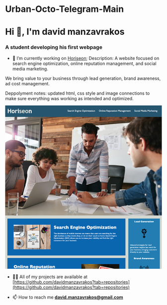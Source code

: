 # Urban-Octo-Telegram-Main

<link rel=style.css>
<h1>Hi 👋, I'm david manzavrakos</h1>
<h3>A student developing his first webpage</h3>

- 🔭 I’m currently working on [Horiseon](https://davidmanzavrakos.github.io/Urban-Octo/);
Description: A website focused on search engine optimization, online reputation management, and social media marketing. 

We bring value to your business through lead generation, brand awareness, ad cost management. 

Deppolyment notes: updated html, css style and image connections to make sure everything was working as intended and optimized. 

<img alt= "stuff" src="https://github.com/davidmanzavrakos/Urban-Octo/blob/main/assets/images/Horiseon.png">

- 👨‍💻 All of my projects are available at [https://github.com/davidmanzavrakos?tab=repositories](https://github.com/davidmanzavrakos?tab=repositories)

- 📫 How to reach me **david.manzavrakos@gmail.com**


